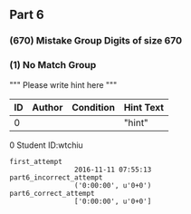 ## Part 6

### (670) Mistake Group Digits of size 670




### (1) No Match Group 
""" Please write hint here """

|ID	|Author	|Condition	|Hint Text|
|---|---|---|---|
|0|	|	|"hint"	|

0 Student ID:wtchiu

	first_attempt
					2016-11-11 07:55:13
	part6_incorrect_attempt
					('0:00:00', u'0+0')
	part6_correct_attempt
					['0:00:00', u'0+0']












